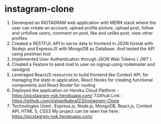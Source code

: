# instagram-clone
1. Developed an INSTAGRAM web application with MERN stack where the user can create an account, upload profile picture, upload post, follow and unfollow users, comment on post, like and unlike post, view other profiles
2. Created a RESTFUL API to serve data to frontend in JSON format with Nodejs and ExpressJS with MongoDB as Database. And tested the API using postman tool
3. Implemented User Authentication through JSON Web Tokens ( JWT )
4. Created a Feature to send mail to user on signup using nodemailer and sendgrid
5. Leveraged ReactJS resources to build frontend like Context API, for managing the state in application, React Hooks for creating functional components and React Router for routing
6. Deployed the application on Heroku Cloud Platform - https://picstagram-nsk.herokuapp.com/
7.Github Link : https://github.com/nishantkabra123/Instagram-Clone
8. Technologies Used :
Express.js, Node.js, MongoDB, React.js, Context API, HTML 5, CSS3
 My project can be seen live here : https://picstagram-nsk.herokuapp.com/ 
